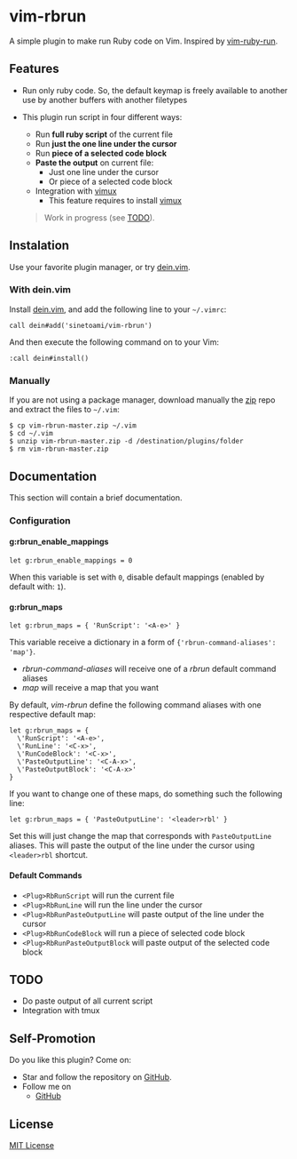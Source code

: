 # vim-rbrun

A simple plugin to make run Ruby code on Vim. Inspired by [vim-ruby-run](https://github.com/stjernstrom/vim-ruby-run).

## Features

- Run only ruby code. So, the default keymap is freely available to another use by another buffers with another filetypes
- This plugin run script in four different ways:
  - Run **full ruby script** of the current file
  - Run **just the one line under the cursor**
  - Run **piece of a selected code block**
  - **Paste the output** on current file:
    - Just one line under the cursor
    - Or piece of a selected code block
  - Integration with [vimux](https://github.com/benmills/vimux)
    - This feature requires to install [vimux](https://github.com/benmills/vimux)

  > Work in progress (see [TODO](#TODO)).

## Instalation

Use your favorite plugin manager, or try [dein.vim](https://github.com/Shougo/dein.vim).

### With dein.vim

Install [dein.vim](https://github.com/Shougo/dein.vim), and add the following line to your `~/.vimrc`:

    call dein#add('sinetoami/vim-rbrun')

And then execute the following command on to your Vim:

    :call dein#install()

### Manually

If you are not using a package manager, download manually the [zip](https://github.com/sinetoami/vim-rbrun/archive/master.zip) repo and extract the files to `~/.vim`:

    $ cp vim-rbrun-master.zip ~/.vim
    $ cd ~/.vim
    $ unzip vim-rbrun-master.zip -d /destination/plugins/folder
    $ rm vim-rbrun-master.zip


## Documentation

This section will contain a brief documentation.

### Configuration

#### g:rbrun_enable_mappings

`let g:rbrun_enable_mappings = 0`

When this variable is set with `0`, disable default mappings (enabled by default with: `1`).

#### g:rbrun_maps

`let g:rbrun_maps = { 'RunScript': '<A-e>' }`

This variable receive a dictionary in a form of `{'rbrun-command-aliases': 'map'}`.
- _rbrun-command-aliases_ will receive one of a _rbrun_ default command aliases
- _map_ will receive a map that you want

By default, _vim-rbrun_ define the following command aliases with one respective default map:

```vim
let g:rbrun_maps = {
  \'RunScript': '<A-e>',
  \'RunLine': '<C-x>',
  \'RunCodeBlock': '<C-x>',
  \'PasteOutputLine': '<C-A-x>',
  \'PasteOutputBlock': '<C-A-x>'
}
```

If you want to change one of these maps, do something such the following line:

  `let g:rbrun_maps = { 'PasteOutputLine': '<leader>rbl' }`

Set this will just change the map that corresponds with `PasteOutputLine` aliases. This will paste the output of the line under the cursor using `<leader>rbl` shortcut.

#### Default Commands

- `<Plug>RbRunScript` will run the current file
- `<Plug>RbRunLine` will run the line under the cursor
- `<Plug>RbRunPasteOutputLine` will paste output of the line under the cursor
- `<Plug>RbRunCodeBlock` will run a piece of selected code block
- `<Plug>RbRunPasteOutputBlock` will paste output of the selected code block

## TODO

- Do paste output of all current script
- Integration with tmux

## Self-Promotion

Do you like this plugin? Come on:
- Star and follow the repository on [GitHub](https://github.com/sinetoami/vim-rbrun).
- Follow me on
  - [GitHub](https://github.com/sinetoami)

## License
[MIT License](LICENSE)
